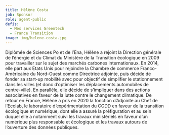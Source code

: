 ```yaml
---
title: Hélène Costa
job: Sponsor
role: agent-public
defis:
  - Mes services Greentech
  - France Transition
image: img/helene-costa.jpg
---
```

Diplômée de Sciences Po et de l’Ena, Hélène a rejoint la Direction générale de l’énergie et du Climat du Ministère de la Transition écologique en 2009 pour travailler sur le sujet des marchés carbones internationaux. En 2014, elle part aux Etats Unis pour rejoindre la Chambre de commerce Franco-Américaine du Nord-Ouest comme Directrice adjointe, puis décide de fonder sa start-up mobilité avec pour objectif de simplifier le stationnement dans les villes (et donc d’optimiser les déplacements automobiles de centre-ville). En parallèle, elle décide de s’impliquer dans des actions associatives en faveur de la lutte contre le changement climatique. De retour en France, Hélène a pris en 2020 la fonction d’Adjointe au Chef de l’Ecolab, le laboratoire d’expérimentation du CGDD en faveur de la transition écologique et numérique, dont elle a assuré la préfiguration et au sein duquel elle a notamment suivi les travaux ministériels en faveur d’un numérique plus responsable et écologique et les travaux autours de l’ouverture des données publiques.
